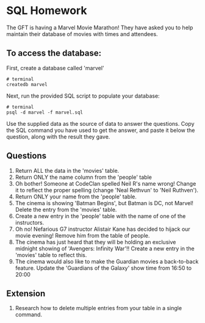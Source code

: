 # SQL Homework

The GFT is having a Marvel Movie Marathon! They have asked you to help maintain their database of movies with times and attendees.

## To access the database:

First, create a database called 'marvel'

```
# terminal
createdb marvel
```

Next, run the provided SQL script to populate your database:

```
# terminal
psql -d marvel -f marvel.sql
```

Use the supplied data as the source of data to answer the questions.  Copy the SQL command you have used to get the answer, and paste it below the question, along with the result they gave.

## Questions

1. Return ALL the data in the 'movies' table.
2. Return ONLY the name column from the 'people' table
3. Oh bother! Someone at CodeClan spelled Neil R's name wrong! Change it to reflect the proper spelling (change 'Neal Rethvun' to 'Neil Ruthven').
4. Return ONLY your name from the 'people' table.
5. The cinema is showing 'Batman Begins', but Batman is DC, not Marvel! Delete the entry from the 'movies' table.
6. Create a new entry in the 'people' table with the name of one of the instructors.
7. Oh no! Nefarious G7 instructor Alistair Kane has decided to hijack our movie evening! Remove him from the table of people.
8. The cinema has just heard that they will be holding an exclusive midnight showing of 'Avengers: Infinity War'!! Create a new entry in the 'movies' table to reflect this.
9. The cinema would also like to make the Guardian movies a back-to-back feature. Update the 'Guardians of the Galaxy' show time from 16:50 to 20:00

## Extension

1. Research how to delete multiple entries from your table in a single command.
